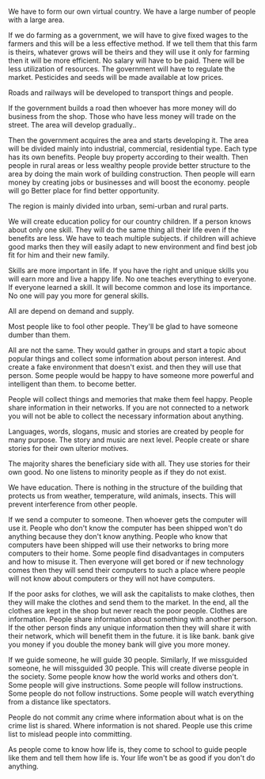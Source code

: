 We have to form our own virtual country. We have a large number of people with a large
area.

If we do farming as a government, we will have to give fixed wages to the farmers and
this will be a less effective method. If we tell them that this farm is theirs, whatever
grows will be theirs and they will use it only for farming then it will be more efficient. No
salary will have to be paid. There will be less utilization of resources. The government
will have to regulate the market. Pesticides and seeds will be made available at low
prices.

Roads and railways will be developed to transport things and people.

If the government builds a road then whoever has more money will do business from
the shop. Those who have less money will trade on the street. The area will develop
gradually..

Then the government acquires the area and starts developing it. The area will be divided
mainly into industrial, commercial, residential type. Each type has its own benefits. People
buy property according to their wealth. Then people in rural areas or less wealthy people
provide better structure to the area by doing the main work of building construction. Then
people will earn money by creating jobs or businesses and will boost the economy. people
will go Better place for find better opportunity.

The region is mainly divided into urban, semi-urban and rural parts.

We will create education policy for our country children. If a person knows about only one
skill. They will do the same thing all their life even if the benefits are less. We have to teach
multiple subjects. if children will achieve good marks then they will easily adapt to new
environment and find best job fit for him and their new family.

Skills are more important in life. If you have the right and unique skills you will earn more
and live a happy life. No one teaches everything to everyone. If everyone learned a skill. It
will become common and lose its importance. No one will pay you more for general skills.

All are depend on demand and supply.

Most people like to fool other people. They'll be glad to have someone dumber than them.

All are not the same. They would gather in groups and start a topic about popular things
and collect some information about person interest. And create a fake environment that
doesn't exist. and then they will use that person. Some people would be happy to have
someone more powerful and intelligent than them. to become better.

People will collect things and memories that make them feel happy. People share
information in their networks. If you are not connected to a network you will not be able to
collect the necessary information about anything.

Languages, words, slogans, music and stories are created by people for many purpose. The
story and music are next level. People create or share stories for their own ulterior motives.

The majority shares the beneficiary side with all. They use stories for their own good. No
one listens to minority people as if they do not exist.

We have education. There is nothing in the structure of the building that protects us from
weather, temperature, wild animals, insects. This will prevent interference from other
people.

If we send a computer to someone. Then whoever gets the computer will use it. People who
don't know the computer has been shipped won't do anything because they don't know
anything. People who know that computers have been shipped will use their networks to
bring more computers to their home. Some people find disadvantages in computers and
how to misuse it. Then everyone will get bored or if new technology comes then they will
send their computers to such a place where people will not know about computers or they
will not have computers. 

If the poor asks for clothes, we will ask the capitalists to make clothes, then they will make the clothes and send them to the market. In the end, all the clothes are kept in the shop but never reach the poor people. Clothes are information.
People share information about something with another person. If
the other person finds any unique information then they will share it with their network,
which will benefit them in the future. it is like bank. bank give you money if you double the
money bank will give you more money.

If we guide someone, he will guide 30 people. Similarly, If we missguided someone, he will
missguided 30 people. This will create diverse people in the society. Some people know
how the world works and others don't. Some people will give instructions. Some people will
follow instructions. Some people do not follow instructions. Some people will watch
everything from a distance like spectators.

People do not commit any crime where information about what is on the crime list is
shared. Where information is not shared. People use this crime list to mislead people into
committing.

As people come to know how life is, they come to school to guide people like them and tell
them how life is. Your life won't be as good if you don't do anything.
